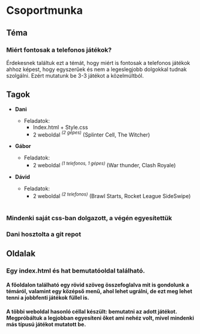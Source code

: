 # **Csoportmunka**

## **Téma**
### Miért fontosak a telefonos játékok?
Érdekesnek találtuk ezt a témát, hogy miért is fontosak a telefonos játékok ahhoz képest, hogy egyszerűek és nem a legeslegjobb dolgokkal tudnak szolgálni. Ezért mutatunk be 3-3 játékot a közelmúltból.

## **Tagok**
- **Dani** 
    - Feladatok: 
        - Index.html + Style.css<br>
        - 2 weboldal *<sup>(2 gépes)</sup>* (Splinter Cell, The Witcher)

- **Gábor** 
    - Feladatok: 
        - 2 weboldal *<sup>(1 telefonos, 1 gépes)</sup>* (War thunder, Clash Royale)


-  **Dávid**  
    - Feladatok: 
        - 2 weboldal *<sup>(2 telefonos)</sup>* (Brawl Starts, Rocket League SideSwipe)
        <br>
### Mindenki saját css-ban dolgazott, a végén egyesítettük 
### Dani hosztolta a git repot 

## **Oldalak**
### Egy index.html és hat bemutatóoldal található. <br>
#### A főoldalon található egy rövid szöveg összefoglalva mit is gondolunk a témáról, valamint egy középső menű, ahol lehet ugrálni, de ezt meg lehet tenni a jobbfenti játékok füllel is.<br>
#### A többi weboldal hasonló céllal készült: bemutatni az adott játékot. Megpróbáltuk a legjobban egyesíteni őket ami nehéz volt, mivel mindenki más típusú játékot mutatott be.

